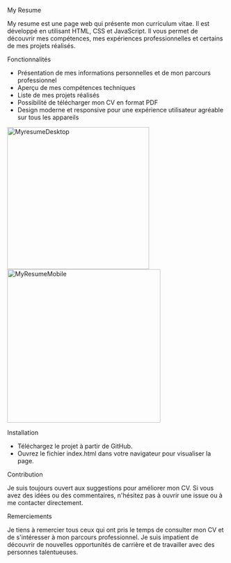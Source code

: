 My Resume


My resume est une page web qui présente mon curriculum vitae. Il est développé en utilisant HTML, CSS et JavaScript. Il vous permet de découvrir mes compétences, mes expériences professionnelles et certains de mes projets réalisés.

Fonctionnalités

- Présentation de mes informations personnelles et de mon parcours professionnel
- Aperçu de mes compétences techniques
- Liste de mes projets réalisés
- Possibilité de télécharger mon CV en format PDF
- Design moderne et responsive pour une expérience utilisateur agréable sur tous les appareils

<img width="326" alt="MyresumeDesktop" src="https://user-images.githubusercontent.com/78148549/212538255-0925f893-9328-4a92-9b0a-40c7a788f680.png"><img width="352" alt="MyResumeMobile" src="https://user-images.githubusercontent.com/78148549/212538259-aaad7fd2-4c0c-40b6-9bf3-0df28042f589.png">



Installation

- Téléchargez le projet à partir de GitHub.
- Ouvrez le fichier index.html dans votre navigateur pour visualiser la page.

Contribution

Je suis toujours ouvert aux suggestions pour améliorer mon CV. Si vous avez des idées ou des commentaires, n'hésitez pas à ouvrir une issue ou à me contacter directement.

Remerciements

Je tiens à remercier tous ceux qui ont pris le temps de consulter mon CV et de s'intéresser à mon parcours professionnel. Je suis impatient de découvrir de nouvelles opportunités de carrière et de travailler avec des personnes talentueuses.
